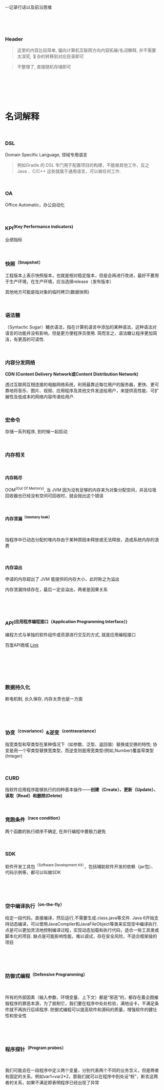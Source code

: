 --记录行话以及前沿思维

‍

‍

### Header

> 这里的内容比较简单, 偏向计算机互联网方向内容拓展/名词解释, 并不需要太深究, 复杂的转移到对应目录即可

> 不整理了, 直接随机存储即可

‍

‍

‍

# 名词解释

‍

### DSL

Domain Specific Language, 领域专用语言

> 例如Gradle 的 DSL 专门用于配置项目的构建，不能做其他工作，反之 Java 、C/C++ 这些就属于通用语言，可以做任何工作.

‍

### OA

Office Automatic，办公自动化

‍

### KPI<sup>(Key Performance Indicators)</sup>

业绩指标

‍

### 快照<sup>（Snapshot）</sup>

工程版本上表示快照版本，也就是相对稳定版本，但是会再进行改进，最好不要用于生产环境，在生产环境，应当选择release（发布版本）

其他地方可能是指对象的临时拷贝(数据快照)

‍

### 语法糖

（Syntactic Sugar）糖衣语法，指在计算机语言中添加的某种语法，这种语法对语言的功能并没有影响，但是更方便程序员使用. 简而言之，语法糖让程序更加简洁，有更高的可读性. 

‍

### 内容分发网络

**CDN (Content Delivery Network或Content Distribution Network)**

透过互联网互相连接的电脑网络系统，利用最靠近每位用户的服务器，更快、更可靠地将音乐、图片、视频、应用程序及其他文件发送给用户，来提供高性能、可扩展性及低成本的网络内容传递给用户. 

‍

### 宏命令

存储一系列程序, 到时候一起启动

‍

### 内存相关

‍

#### **内存耗尽**    

OOM<sup>(Out Of Memory)</sup>, 当 JVM 因为没有足够的内存来为对象分配空间，并且垃圾回收器也已经没有空间可回收时，就会抛出这个错误

‍

#### **内存泄漏<sup>（memory leak）</sup>**

‍

指程序中已动态分配的堆内存由于某种原因未释放或无法释放，造成系统内存的浪费

‍

#### **内存溢出**

申请的内存超出了 JVM 能提供的内存大小，此时称之为溢出

内存泄漏持续存在，最后一定会溢出，两者是因果关系

‍

‍

### API<sup>(应用程序编程接口（Application Programming Interface）)</sup>

编程方式与单独的软件组件或资源进行交互的方式, 就是应用编程接口

百度API商城  [Link](http://apistore.baidu.com/apiworks/servicedetail/478.html)

‍

‍

‍

### 数据持久化

断电机制, 长久保存, 内存太贵也是一方面

‍

‍

### 协变<sup>（covariance）</sup>&逆变<sup>（contravariance）</sup>

指宽类型和窄类型在某种情况下（如参数、泛型、返回值）替换或交换的特性; 协变是用一个窄类型替换宽类型，而逆变则是用宽类型(例如,Number)覆盖窄类型(Integer)

‍

### CURD

指软件应用程序能够执行的四种基本操作——**创建（Create）、更新（Update）、读取（Read）和删除(Delete)**

‍

### 竞跑条件<sup>（race condition）</sup>

两个函数的执行顺序不确定, 在并行编程中要极力避免

‍

### SDK

软件开发工具包<sup>（Software Development Kit）</sup>，包括辅助软件开发的依赖（jar包）、代码示例等，都可以叫做SDK

‍

‍

### 空中编译执行<sup>（on-the-fly）</sup>

给定一段代码，直接编译，然后运行,不需要生成.class.java等文件. Java 6开始支持动态编译，可以使用JavaCompiler和JavaFileObject等类来实现空中编译执行. 点是可以更加灵活地控制编译过程，实现动态加载和执行代码，适合一些工具类或脚本化的项目. 缺点是可能影响性能，难以调试，存在安全风险，不适合框架级的项目

‍

‍

### 防御式编程<sup>（Defensive Programming）</sup>

‍

所有的外部因素（输入参数、环境变量、上下文）都是“邪恶”的，都存在着企图摧毁程序的罪恶本源，为了抵制它，我们要在程序中处处检验，满地设卡，不满足条件就不再执行后续程序. 防御式编程可以提高软件和源码的质量，增强软件的健壮性和安全性

‍

‍

### 程序探针<sup>（Program probes）</sup>

‍

我们可能会在一段程序中定义两个变量，分别代表两个不同的业务含义，但是两者有固定的关系，例如var1=var2*2，那我们就可以在程序中到处设“桩”，断言这两者的关系，如果不满足即表明程序已经出现了异常

‍

‍

‍

‍

‍

‍

‍
